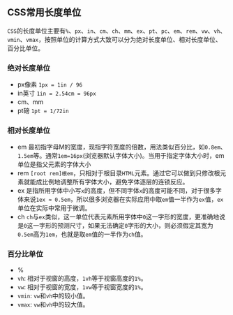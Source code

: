 ## CSS常用长度单位
`CSS`的长度单位主要有`%`、`px`、`in`、`cm`、`ch`、`mm`、`ex`、`pt`、`pc`、`em`、`rem`、`vw`、`vh`、`vmin`、`vmax`，按照单位的计算方式大致可以分为绝对长度单位、相对长度单位、百分比单位。

### 绝对长度单位
* px像素 `1px = 1in / 96`
* in英寸 `1in = 2.54cm = 96px`
* cm、mm
* pt磅  `1pt = 1/72in`

### 相对长度单位
* em 最初指字母M的宽度，现指字符宽度的倍数，用法类似百分比，如`0.8em`、`1.5em`等。通常`1em=16px`(浏览器默认字体大小)。当用于指定字体大小时，em单位是指父元素的字体大小
* rem `[root rem]根em`，只相对于根目录`HTML`元素。通过它可以做到只修改根元素就能成比例地调整所有字体大小，避免字体逐层的连锁反应。
* ex 是指所用字体中小写`x`的高度，但不同字体`x`的高度可能不同，对于很多字体来说`1ex ≈ 0.5em`，所以很多浏览器在实际应用中取`em`值一半作为`ex`值，`ex`单位在实际中常用于微调。
* ch `ch`与`ex`类似，这一单位代表元素所用字体中`0`这一字形的宽度，更准确地说是`0`这一字形的预测尺寸，如果无法确定`0`字形的大小，则必须假定其宽为`0.5em`高为`1em`，也就是取`em`值的一半作为`ch`值。

### 百分比单位
* %
* `vh`: 相对于视窗的高度，`1vh`等于视窗高度的`1%`。
* `vw`: 相对于视窗的宽度，`1vw`等于视窗宽度的`1%`。
* `vmin`: `vw`和`vh`中的较小值。
* `vmax`: `vw`和`vh`中的较大值。